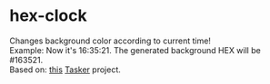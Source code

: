 # hex-clock

Changes background color according to current time!<br>
Example: Now it's 16:35:21. The generated background HEX will be #163521.<br>
Based on: <a href="https://t.me/tasker_tpc_channel/140">this</a> <a href="https://tasker.joaoapps.com/">Tasker</a> project.

